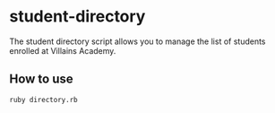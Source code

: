 # student-directory

The student directory script allows you to manage the list of students enrolled at Villains Academy.


## How to use ##

```shell
ruby directory.rb
```
